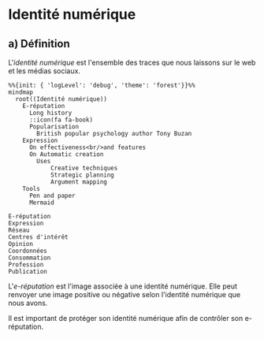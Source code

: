 # Identité numérique

## a) Définition

L'*identité numérique* est l'ensemble des traces que nous laissons sur le web et les médias sociaux.

```mermaid
%%{init: { 'logLevel': 'debug', 'theme': 'forest'}}%%
mindmap
  root((Identité numérique))
    E-réputation
      Long history
      ::icon(fa fa-book)
      Popularisation
        British popular psychology author Tony Buzan
    Expression
      On effectiveness<br/>and features
      On Automatic creation
        Uses
            Creative techniques
            Strategic planning
            Argument mapping
    Tools
      Pen and paper
      Mermaid
```
    E-réputation
    Expression
    Réseau
    Centres d'intérêt
    Opinion
    Coordonnées
    Consommation
    Profession
    Publication

L'*e-réputation* est l'image associée à une identité numérique. Elle peut renvoyer une image positive ou négative selon l'identité numérique que nous avons.

Il est important de protéger son identité numérique afin de contrôler son e-réputation.